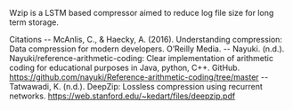 Wzip is a LSTM based compressor aimed to reduce log file size for long term storage.

Citations
-- McAnlis, C., & Haecky, A. (2016). Understanding compression: Data compression for modern developers. O’Reilly Media. 
-- Nayuki. (n.d.). Nayuki/reference-arithmetic-coding: Clear implementation of arithmetic coding for educational purposes in Java, python, C++. GitHub. https://github.com/nayuki/Reference-arithmetic-coding/tree/master 
-- Tatwawadi, K. (n.d.). DeepZip: Lossless compression using recurrent networks. https://web.stanford.edu/~kedart/files/deepzip.pdf 
